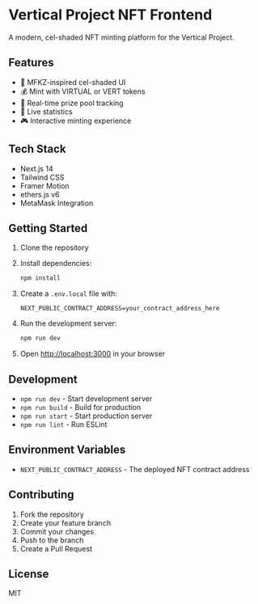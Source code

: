 # Vertical Project NFT Frontend

A modern, cel-shaded NFT minting platform for the Vertical Project.

## Features

- 🎨 MFKZ-inspired cel-shaded UI
- 💰 Mint with VIRTUAL or VERT tokens
- 🎯 Real-time prize pool tracking
- 🔄 Live statistics
- 🎮 Interactive minting experience

## Tech Stack

- Next.js 14
- Tailwind CSS
- Framer Motion
- ethers.js v6
- MetaMask Integration

## Getting Started

1. Clone the repository
2. Install dependencies:
   ```bash
   npm install
   ```

3. Create a `.env.local` file with:
   ```
   NEXT_PUBLIC_CONTRACT_ADDRESS=your_contract_address_here
   ```

4. Run the development server:
   ```bash
   npm run dev
   ```

5. Open [http://localhost:3000](http://localhost:3000) in your browser

## Development

- `npm run dev` - Start development server
- `npm run build` - Build for production
- `npm run start` - Start production server
- `npm run lint` - Run ESLint

## Environment Variables

- `NEXT_PUBLIC_CONTRACT_ADDRESS` - The deployed NFT contract address

## Contributing

1. Fork the repository
2. Create your feature branch
3. Commit your changes
4. Push to the branch
5. Create a Pull Request

## License

MIT 
